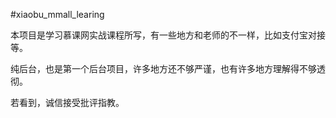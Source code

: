 #xiaobu_mmall_learing

本项目是学习慕课网实战课程所写，有一些地方和老师的不一样，比如支付宝对接等。

纯后台，也是第一个后台项目，许多地方还不够严谨，也有许多地方理解得不够透彻。

若看到，诚信接受批评指教。